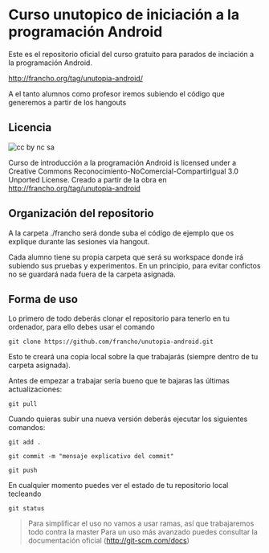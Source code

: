 Curso unutopico de iniciación a la programación Android
=======================================================

Este es el repositorio oficial del curso gratuito para parados de inciación a la programación Android.

http://francho.org/tag/unutopia-android/

A el tanto alumnos como profesor iremos subiendo el código que generemos a partir de los hangouts

Licencia
--------

![cc by nc sa](http://i.creativecommons.org/l/by-nc-sa/3.0/88x31.png "Reconocimiento-NoComercial-CompartirIgual 3.0 Unported")

Curso de introducción a la programación Android is licensed under a Creative Commons Reconocimiento-NoComercial-CompartirIgual 3.0 Unported License.
Creado a partir de la obra en http://francho.org/tag/unutopia-android

Organización del repositorio
----------------------------

A la carpeta ./francho será donde suba el código de ejemplo que os explique durante las sesiones via hangout.

Cada alumno tiene su propia carpeta que será su workspace donde irá subiendo sus pruebas y experimentos. En un principio, para evitar confictos no se guardará nada fuera de la carpeta asignada.

Forma de uso
------------

Lo primero de todo deberás clonar el repositorio para tenerlo en tu ordenador, para ello debes usar el comando

`git clone https://github.com/francho/unutopia-android.git`

Esto te creará una copia local sobre la que trabajarás (siempre dentro de tu carpeta asignada).

Antes de empezar a trabajar sería bueno que te bajaras las últimas actualizaciones:

`git pull`

Cuando quieras subir una nueva versión deberás ejecutar los siguientes comandos:

`git add .`

`git commit -m "mensaje explicativo del commit"`

`git push`

En cualquier momento puedes ver el estado de tu repositorio local tecleando

`git status`

> Para simplificar el uso no vamos a usar ramas, así que trabajaremos todo contra la master
> Para un uso más avanzado puedes consultar la documentación oficial (http://git-scm.com/docs)
